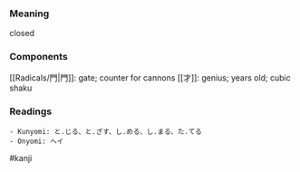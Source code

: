 ### Meaning

closed

### Components

[[Radicals/門|門]]: gate; counter for cannons [[才]]: genius; years old; cubic shaku

### Readings

```
- Kunyomi: と.じる、と.ざす、し.める、し.まる、た.てる
- Onyomi: ヘイ
```

#kanji